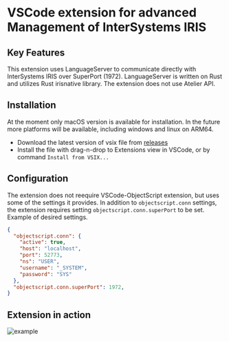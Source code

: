 # VSCode extension for advanced Management of InterSystems IRIS

## Key Features

This extension uses LanguageServer to communicate directly with InterSystems IRIS over SuperPort (1972). LanguageServer is written on Rust and utilizes Rust irisnative library. The extension does not use Atelier API.

## Installation

At the moment only macOS version is available for installation. In the future more platforms will be available, including windows and linux on ARM64.

- Download the latest version of vsix file from [releases](https://github.com/daimor/vscode-intersystems-iris/releases)
- Install the file with drag-n-drop to Extensions view in VSCode, or by command `Install from VSIX...`

## Configuration

The extension does not reequire VSCode-ObjectScript extension, but uses some of the settings it provides. In addition to `objectscript.conn` settings, the extension requires setting `objectscript.conn.superPort` to be set. Example of desired settings.

```JSON
{
  "objectscript.conn": {
    "active": true,
    "host": "localhost",
    "port": 52773,
    "ns": "USER",
    "username": "_SYSTEM",
    "password": "SYS"
  },
  "objectscript.conn.superPort": 1972,
}
```

## Extension in action

![example](https://raw.githubusercontent.com/daimor/vscode-intersystems-iris/main/images/screenshot.png)
